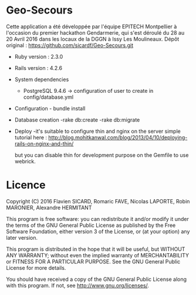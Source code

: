 # Geo-Secours

Cette application a été développée par l'équipe EPITECH Montpellier à l'occasion du premier hackathon Gendarmerie, qui s'est déroulé du 28 au 20 Avril 2016 dans les locaux de la DGGN à Issy Les Moulineaux.
Dépôt original : https://github.com/sicardf/Geo-Secours.git 


* Ruby version : 2.3.0

* Rails version : 4.2.6

* System dependencies
    - PostgreSQL 9.4.6
          -> configuration of user to create in config/database.yml

* Configuration
      - bundle install

* Database creation
      -rake db:create
      -rake db:migrate

* Deploy
  -it's suitable to configure thin and nginx on the server
    simple tutorial here : http://blog.mohitkanwal.com/blog/2013/04/10/deploying-rails-on-nginx-and-thin/

  but you can disable thin for development purpose on the Gemfile to use webrick.

# Licence

Copyright (C) 2016 Flavien SICARD, Romaric FAVE, Nicolas LAPORTE, Robin MARONIER, Alexandre HERMITANT

This program is free software: you can redistribute it and/or modify
it under the terms of the GNU General Public License as published by
the Free Software Foundation, either version 3 of the License, or
(at your option) any later version.

This program is distributed in the hope that it will be useful,
but WITHOUT ANY WARRANTY; without even the implied warranty of
MERCHANTABILITY or FITNESS FOR A PARTICULAR PURPOSE.  See the
GNU General Public License for more details.

You should have received a copy of the GNU General Public License
along with this program.  If not, see <http://www.gnu.org/licenses/>.
